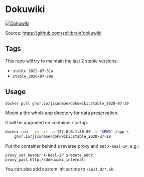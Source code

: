 # Dokuwiki

[![Dokuwiki](https://github.com/jixunmoe/containers/actions/workflows/dokuwiki.yml/badge.svg)](https://github.com/jixunmoe/containers/actions/workflows/dokuwiki.yml)

Source: https://github.com/splitbrain/dokuwiki

## Tags

This repo will try to maintain the last 2 stable versions:

- `stable_2022-07-31a`
- `stable_2020-07-29a`

## Usage

```sh
docker pull ghcr.io/jixunmoe/dokuwiki:stable_2020-07-29
```

Mount a the whole app directory for data preservation.

It will be upgraded on container startup.

```sh
docker run --rm -it -p 127.0.0.1:80:80 -v "$PWD":/app \
    ghcr.io/jixunmoe/dokuwiki:stable_2020-07-29
```

Put the container behind a reverse proxy and set `X-Real-IP`, e.g.:

```
proxy_set_header X-Real-IP $remote_addr;
proxy_pass http://dokuwiki_internal;
```

You can also add custom init scripts to `/init.d/*.sh`.
